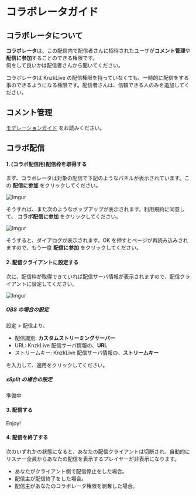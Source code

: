 # コラボレータガイド

## コラボレータについて

**コラボレータ**は、この配信内で配信者さんに招待されたユーザが**コメント管理**や**配信に参加**することのできる権限です。  
何をして良いかは配信者さんから聞いてください。

<Note type="warning">

コラボレータは KnzkLive の配信権限を持っていなくても、一時的に配信をする事のできるようになる権限です。配信者さんは、信頼できる人のみを追加してください。

</Note>

## コメント管理

[モデレーションガイド](moderation.md) をお読みください。

## コラボ配信

#### 1. (コラボ配信用)配信枠を取得する

まず、コラボレータは対象の配信で下記のようなパネルが表示されています。この **配信に参加** をクリックしてください。

![Imgur](https://i.imgur.com/a4fxxn9.png)

そうすれば、また次のようなポップアップが表示されます。利用規約に同意して、 **コラボ配信に参加** をクリックしてください。

![Imgur](https://i.imgur.com/MoQKPHK.png)

そうすると、ダイアログが表示されます。OK を押すとページが再読み込みされますので、もう一度 **配信に参加** をクリックしてください。

#### 2. 配信クライアントに設定する

次に、配信枠が取得できていれば配信サーバ情報が表示されますので、配信クライアントに設定してください。

![Imgur](https://i.imgur.com/lZHsY90.png)

##### OBS の場合の設定

<ImageZoom
  url="https://i.imgur.com/uUHkEWh.png"
  :border="false"
/>

設定 > 配信より、

- 配信識別: **カスタムストリーミングサーバー**
- URL: KnzkLive 配信サーバ情報の、**URL**
- ストリームキー: KnzkLive 配信サーバ情報の、**ストリームキー**

を入力して、適用をクリックしてください。

##### xSplit の場合の設定

準備中

#### 3. 配信する

Enjoy!

#### 4. 配信を終了する

次のいずれかの状態になると、あなたの配信クライアントは切断され、自動的にリスナー全員からあなたの配信を表示するプレイヤーが非表示になります。

- あなたがクライアント側で配信停止をした場合。
- 配信主が配信終了をした場合。
- 配信主があなたのコラボレータ権限を剥奪した場合。
